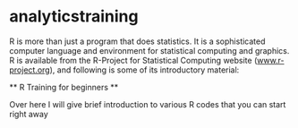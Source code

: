 # analyticstraining

R is more than just a program that does statistics. It is a sophisticated computer language and environment for statistical computing and graphics. R is available from the R-Project for Statistical Computing website (www.r-project.org), and following is some of its introductory material:

** R Training for beginners **

Over here I will give brief introduction to various R codes that you can start right away


